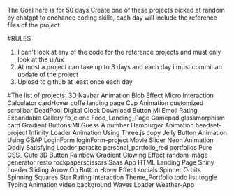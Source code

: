 The Goal here is for 50 days Create one of these projects picked at random by chatgpt to enchance coding skills, each day will include the reference files of the project

#RULES
1. I can't look at any of the code for the reference projects and must only look at the ui/ux
2. At most a project can take up to 3 days and each day i must commit an update of the project
3. Upload to github at least once each day


#The list of projects:
3D Navbar Animation
Blob Effect Micro Interaction
Calculator
cardHover
coffe landing page
Cup Animation
customized scrollbar
DeadPool
Digital Clock
Download Button MI
Emoji Rating
Expandable Gallery
fb_clone
Food_Landing_Page
Gamepad
glassmorphism card
Gradient Buttons MI
Guess A number
Hamburger Animation
headset-project
Infinity Loader Animation Using Three.js copy
Jelly Button Animation Using GSAP
LoginForm
loginForm-project
Movie Slider
Neon Animation
Oddly Satisfying Loader
parasite
personal_portfolio_red
portfolios
Pure CSS_ Cute 3D Button
Rainbow Gradient Glowing Effect
random image generator
resto
rockpaperscissors
Saas App HTML Landing Page
Shiny Loader
Sliding Arrow On Button Hover Effect
socials
Spinner Orbits
Spinning Squares
Star Rating Interaction
Theme_Portfolio
todo list
toggle
Typing Animation
video background
Waves Loader
Weather-App
